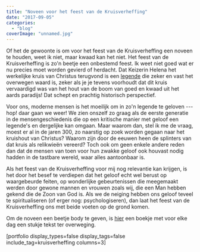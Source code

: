 ```yaml
---
title: "Noveen voor het feest van de Kruisverheffing"
date: "2017-09-05"
categories: 
  - "blog"
coverImage: "unnamed.jpg"
---
```


Of het de gewoonte is om voor het feest van de Kruisverheffing een noveen te houden, weet ik niet, maar kwaad kan het niet. Het feest van de Kruisverheffing is zo'n beetje een onbestemd feest. Ik weet niet goed wat er nu precies moet worden gevierd of herdacht. Dat Keizerin Helena het werkelijke kruis van Christus terugvond is een [legende](https://www.kuleuven.be/thomas/page/tijdschriften/viewarticle/62144/) die zeker en vast het overwegen waard is, zeker als je je tevens voorhoudt dat dit kruis vervaardigd was van het hout van de boom van goed en kwaad uit het aards paradijs! Dat schept en prachtig historisch perspectief.

Voor ons, moderne mensen is het moeilijk om in zo'n legende te geloven --- hop! daar gaan we weer! We zien onszelf zo graag als de eerste generatie in de mensengeschiedenis die op een kritische manier met geloof een legende's en dergelijke kan omgaan. Maar waarom dan, stel ik me de vraag, moest er al in de jaren 300, zo naarstig op zoek worden gegaan naar het kruishout van Christus? Waarom zijn door de eeuwen heen de splinters van dat kruis als relikwieën vereerd? Toch ook om geen enkele andere reden dan dat de mensen van toen voor hun zwakke geloof ook houvast nodig hadden in de tastbare wereld, waar alles aantoonbaar is.

Als het feest van de Kruisverheffing voor mij nog relevantie kan krijgen, is het door het besef te verdiepen dat het geloof echt wel berust op waargebeurde feiten, op wonderlijke gebeurtenissen die meegemaakt werden door gewone mannen en vrouwen zoals wij, die een Man hebben gekend die de Zoon van God is. Als we de neiging hebben ons geloof teveel te spiritualiseren (of erger nog: psychologiseren), dan laat het feest van de Kruisverheffing ons met beide voeten op de grond komen.

Om de noveen een beetje body te geven, is [hier](/portfolio/noveen-voor-het-feest-van-de-kruisverheffing/) een boekje met voor elke dag een stukje tekst ter overweging.

\[portfolio display\_types=false display\_tags=false include\_tag=kruisverheffing columns=3\]
